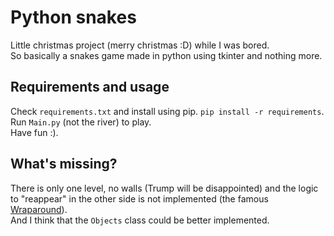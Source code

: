 # Python snakes

Little christmas project (merry christmas :D) while I was bored.  
So basically a snakes game made in python using tkinter and nothing more.

## Requirements and usage

Check `requirements.txt` and install using pip. `pip install -r requirements`.  
Run `Main.py` (not the river) to play.  
Have fun :).

## What's missing?

There is only one level, no walls (Trump will be disappointed) and the logic to "reappear" in the other side is not implemented (the famous [Wraparound](https://en.wikipedia.org/wiki/Wraparound_(video_games))).  
And I think that the `Objects` class could be better implemented.
